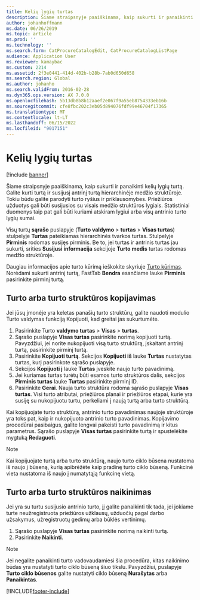 ```yaml
---
title: Kelių lygių turtas
description: Šiame straipsnyje paaiškinama, kaip sukurti ir panaikinti kelių lygių turtą.
author: johanhoffmann
ms.date: 06/26/2019
ms.topic: article
ms.prod: ''
ms.technology: ''
ms.search.form: CatProcureCatalogEdit, CatProcureCatalogListPage
audience: Application User
ms.reviewer: kamaybac
ms.custom: 2214
ms.assetid: 2f3e0441-414d-402b-b28b-7ab0d650d658
ms.search.region: Global
ms.author: johanho
ms.search.validFrom: 2016-02-28
ms.dyn365.ops.version: AX 7.0.0
ms.openlocfilehash: 5b13db8b8b12aaef2e067f9a55eb8754333eb16b
ms.sourcegitcommit: cfe8fbc202c3eb05d894076fdf99e46704f17365
ms.translationtype: MT
ms.contentlocale: lt-LT
ms.lasthandoff: 06/15/2022
ms.locfileid: "9017151"
---
```

# <a name="multi-level-assets"></a>Kelių lygių turtas

[!include [banner](../../includes/banner.md)]

 

Šiame straipsnyje paaiškinama, kaip sukurti ir panaikinti kelių lygių turtą. Galite kurti turtą ir susijusį antrinį turtą hierarchinėje medžio struktūroje. Tokiu būdu galite parodyti turto ryšius ir priklausomybes. Priežiūros užduotys gali būti susijusios su visais medžio struktūros lygiais. Statistiniai duomenys taip pat gali būti kuriami atskiram lygiui arba visų antrinio turto lygių sumai.

Visų turtų **sąrašo** puslapyje (**Turto valdymo** \> **turtas** \> **Visas turtas**) stulpelyje **Turtas** pateikiamas hierarchinės tvarkos turtas. Stulpelyje **Pirminis** rodomas susijęs pirminis. Be to, jei turtas ir antrinis turtas jau sukurti, srities **Susijusi informacija** sekcijoje **Turto medis** turtas rodomas medžio struktūroje.

Daugiau informacijos apie turto kūrimą ieškokite skyriuje [Turto kūrimas](../objects/create-an-object.md). Norėdami sukurti antrinį turtą, FastTab **Bendra** esančiame lauke **Pirminis** pasirinkite pirminį turtą.

## <a name="copy-an-asset-or-asset-structure"></a>Turto arba turto struktūros kopijavimas

Jei jūsų įmonėje yra keletas panašių turto struktūrų, galite naudoti modulio Turto valdymas funkciją Kopijuoti, kad greitai jas sukurtumėte.

1. Pasirinkite Turto **valdymo turtas** \> **Visas** \> **turtas**.
2. Sąrašo puslapyje **Visas turtas** pasirinkite norimą kopijuoti turtą. Pavyzdžiui, jei norite nukopijuoti visą turto struktūrą, įskaitant antrinį turtą, pasirinkite pirminį turtą.
3. Pasirinkite **Kopijuoti turtą**. Sekcijos **Kopijuoti iš** lauke **Turtas** nustatytas turtas, kurį pasirinkote sąrašo puslapyje.
4. Sekcijos **Kopijuoti į** lauke **Turtas** įveskite naujo turto pavadinimą.
5. Jei kuriamas turtas turėtų būti esamos turto struktūros dalis, sekcijos **Pirminis turtas** lauke **Turtas** pasirinkite pirminį ID.
6. Pasirinkite **Gerai**. Nauja turto struktūra rodoma sąrašo puslapyje **Visas turtas**. Visi turto atributai, priežiūros planai ir priežiūros etapai, kurie yra susiję su nukopijuotu turtu, perkeliami į naują turtą arba turto struktūrą.

Kai kopijuojate turto struktūrą, antrinio turto pavadinimas naujoje struktūroje yra toks pat, kaip ir nukopijuoto antrinio turto pavadinimas. Kopijavimo procedūrai pasibaigus, galite lengvai pakeisti turto pavadinimą ir kitus parametrus. Sąrašo puslapyje **Visas turtas** pasirinkite turtą ir spustelėkite mygtuką **Redaguoti**.

> [!NOTE]
> Kai kopijuojate turtą arba turto struktūrą, naujo turto ciklo būsena nustatoma iš naujo į būseną, kurią apibrėžėte kaip pradinę turto ciklo būseną. Funkcinė vieta nustatoma iš naujo į numatytąją funkcinę vietą.

## <a name="delete-an-asset-or-asset-structure"></a>Turto arba turto struktūros naikinimas

Jei yra su turtu susijusio antrinio turto, jį galite panaikinti tik tada, jei jokiame turte neužregistruota priežiūros užklausų, užduočių pagal darbo užsakymus, užregistruotų gedimų arba būklės vertinimų.

1. Sąrašo puslapyje **Visas turtas** pasirinkite norimą naikinti turtą.
2. Pasirinkite **Naikinti**.

> [!NOTE]
> Jei negalite panaikinti turto vadovaudamiesi šia procedūra, kitas naikinimo būdas yra nustatyti turto ciklo būseną šiuo tikslu. Pavyzdžiui, puslapyje **Turto ciklo būsenos** galite nustatyti ciklo būseną **Nurašytas** arba **Panaikintas**.


[!INCLUDE[footer-include](../../../includes/footer-banner.md)]